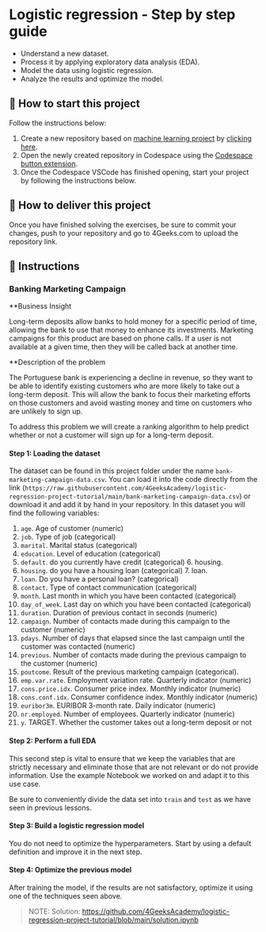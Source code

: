 <!-- hide -->
# Logistic regression - Step by step guide
<!-- endhide -->

- Understand a new dataset.
- Process it by applying exploratory data analysis (EDA).
- Model the data using logistic regression.
- Analyze the results and optimize the model.


## 🌱  How to start this project

Follow the instructions below:

1. Create a new repository based on [machine learning project](https://github.com/4GeeksAcademy/machine-learning-python-template/generate) by [clicking here](https://github.com/4GeeksAcademy/machine-learning-python-template).
2. Open the newly created repository in Codespace using the [Codespace button extension](https://docs.github.com/en/codespaces/developing-in-codespaces/creating-a-codespace-for-a-repository#creating-a-codespace-for-a-repository).
3. Once the Codespace VSCode has finished opening, start your project by following the instructions below.

## 🚛 How to deliver this project

Once you have finished solving the exercises, be sure to commit your changes, push to your repository and go to 4Geeks.com to upload the repository link.

## 📝 Instructions

### Banking Marketing Campaign

**Business Insight

Long-term deposits allow banks to hold money for a specific period of time, allowing the bank to use that money to enhance its investments. Marketing campaigns for this product are based on phone calls. If a user is not available at a given time, then they will be called back at another time.

**Description of the problem

The Portuguese bank is experiencing a decline in revenue, so they want to be able to identify existing customers who are more likely to take out a long-term deposit. This will allow the bank to focus their marketing efforts on those customers and avoid wasting money and time on customers who are unlikely to sign up.

To address this problem we will create a ranking algorithm to help predict whether or not a customer will sign up for a long-term deposit.

#### Step 1: Loading the dataset

The dataset can be found in this project folder under the name `bank-marketing-campaign-data.csv`. You can load it into the code directly from the link (`https://raw.githubusercontent.com/4GeeksAcademy/logistic-regression-project-tutorial/main/bank-marketing-campaign-data.csv`) or download it and add it by hand in your repository. In this dataset you will find the following variables:

1. `age`. Age of customer (numeric)
2. `job`. Type of job (categorical)
3. `marital`. Marital status (categorical)
4. `education`. Level of education (categorical)
5. `default`. do you currently have credit (categorical) 6. housing.
6. `housing`. do you have a housing loan (categorical) 7. loan.
7. `loan`. Do you have a personal loan? (categorical)
8. `contact`. Type of contact communication (categorical)
9. `month`. Last month in which you have been contacted (categorical)
10. `day_of_week`. Last day on which you have been contacted (categorical)
11. `duration`. Duration of previous contact in seconds (numeric)
12. `campaign`. Number of contacts made during this campaign to the customer (numeric)
13. `pdays`. Number of days that elapsed since the last campaign until the customer was contacted (numeric)
14. `previous`. Number of contacts made during the previous campaign to the customer (numeric)
15. `poutcome`. Result of the previous marketing campaign (categorical).
16. `emp.var.rate`. Employment variation rate. Quarterly indicator (numeric)
17. `cons.price.idx`. Consumer price index. Monthly indicator (numeric)
18. `cons.conf.idx`. Consumer confidence index. Monthly indicator (numeric)
19. `euribor3m`. EURIBOR 3-month rate. Daily indicator (numeric)
20. `nr.employed`. Number of employees. Quarterly indicator (numeric)
21. `y`. TARGET. Whether the customer takes out a long-term deposit or not

#### Step 2: Perform a full EDA

This second step is vital to ensure that we keep the variables that are strictly necessary and eliminate those that are not relevant or do not provide information. Use the example Notebook we worked on and adapt it to this use case.

Be sure to conveniently divide the data set into `train` and `test` as we have seen in previous lessons.

#### Step 3: Build a logistic regression model

You do not need to optimize the hyperparameters. Start by using a default definition and improve it in the next step.

#### Step 4: Optimize the previous model

After training the model, if the results are not satisfactory, optimize it using one of the techniques seen above.

> NOTE: Solution: https://github.com/4GeeksAcademy/logistic-regression-project-tutorial/blob/main/solution.ipynb